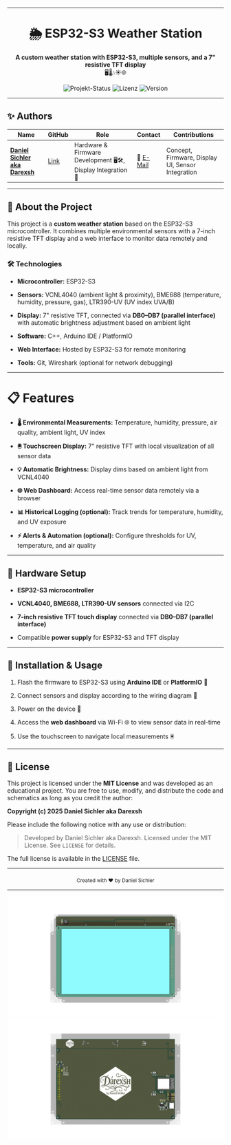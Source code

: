 * * *

<div align="center">

🌦️ ESP32-S3 Weather Station
============================

**A custom weather station with ESP32-S3, multiple sensors, and a 7" resistive TFT display**  
🖥️🌡️💧☀️🌐


![Projekt-Status](https://img.shields.io/badge/Status-Aktiv-brightgreen) ![Lizenz](https://img.shields.io/badge/Lizenz-MIT-blue) ![Version](https://img.shields.io/badge/Version-1.0-orange)


</div>

* * *

✨ Authors
---------

| Name | GitHub | Role | Contact | Contributions |
| --- | --- | --- | --- | --- |
| **[Daniel Sichler aka Darexsh](https://github.com/Darexsh)** | [Link](https://github.com/Darexsh?tab=repositories) | Hardware & Firmware Development 🖥️🛠️, Display Integration 🎨 | 📧 [E-Mail](mailto:sichler.daniel@gmail.com) | Concept, Firmware, Display UI, Sensor Integration |

* * *

🚀 About the Project
--------------------

This project is a **custom weather station** based on the ESP32-S3 microcontroller. It combines multiple environmental sensors with a 7-inch resistive TFT display and a web interface to monitor data remotely and locally.

### 🛠️ Technologies

* **Microcontroller:** ESP32-S3
    
* **Sensors:** VCNL4040 (ambient light & proximity), BME688 (temperature, humidity, pressure, gas), LTR390-UV (UV index UVA/B)
    
* **Display:** 7" resistive TFT, connected via **DB0–DB7 (parallel interface)** with automatic brightness adjustment based on ambient light
    
* **Software:** C++, Arduino IDE / PlatformIO
    
* **Web Interface:** Hosted by ESP32-S3 for remote monitoring
    
* **Tools:** Git, Wireshark (optional for network debugging)
    

* * *

📋 Features
===========

* **🌡️ Environmental Measurements:** Temperature, humidity, pressure, air quality, ambient light, UV index
    
* **🖲️ Touchscreen Display:** 7" resistive TFT with local visualization of all sensor data
    
* **💡 Automatic Brightness:** Display dims based on ambient light from VCNL4040
    
* **🌐 Web Dashboard:** Access real-time sensor data remotely via a browser
    
* **📊 Historical Logging (optional):** Track trends for temperature, humidity, and UV exposure
    
* **⚡ Alerts & Automation (optional):** Configure thresholds for UV, temperature, and air quality
    

* * *

🔧 Hardware Setup
-----------------

* **ESP32-S3 microcontroller**
    
* **VCNL4040, BME688, LTR390-UV sensors** connected via I2C
    
* **7-inch resistive TFT touch display** connected via **DB0–DB7 (parallel interface)**
    
* Compatible **power supply** for ESP32-S3 and TFT display
    

* * *

🚀 Installation & Usage
-----------------------

1. Flash the firmware to ESP32-S3 using **Arduino IDE** or **PlatformIO** 💾
    
2. Connect sensors and display according to the wiring diagram 🔌
    
3. Power on the device 🔋
    
4. Access the **web dashboard** via Wi-Fi 🌐 to view sensor data in real-time
    
5. Use the touchscreen to navigate local measurements 🖲️
    

* * *

📜 License
----------

This project is licensed under the **MIT License** and was developed as an educational project. You are free to use, modify, and distribute the code and schematics as long as you credit the author:

**Copyright (c) 2025 Daniel Sichler aka Darexsh**

Please include the following notice with any use or distribution:

> Developed by Daniel Sichler aka Darexsh. Licensed under the MIT License. See `LICENSE` for details.

The full license is available in the [LICENSE](LICENSE) file.

* * *

<div align="center"> <sub>Created with ❤️ by Daniel Sichler</sub> </div>

* * *

<!-- Keep this line! Rendered picture of PCB is going to be displayed after Production files are pushed to branch! -->
![](./Docs/board_preview_top_2025-09-12_fc06468.png)
![](./Docs/board_preview_bottom_2025-09-12_fc06468.png)
